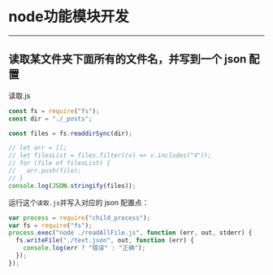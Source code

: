 #  node功能模块开发

---

## 读取某文件夹下面所有的文件名，并写到一个 json 配置

读取.js

```js
const fs = require("fs");
const dir = "./_posts";

const files = fs.readdirSync(dir);

// let arr = [];
// let filesList = files.filter((v) => v.includes("《"));
// for (file of filesList) {
//   arr.push(file);
// }
console.log(JSON.stringify(files));
```

运行这个`读取.js`并写入对应的 json 配置点：

```js
var process = require("child_process");
var fs = require("fs");
process.exec("node ./readAllFile.js", function (err, out, stderr) {
  fs.writeFile("./text.json", out, function (err) {
    console.log(err ? "错误" : "正确");
  });
});
```
